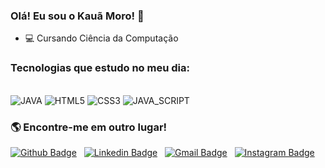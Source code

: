 ### Olá! Eu sou o Kauã Moro! 🤙

- 💻 Cursando Ciência da Computação

### Tecnologias que estudo no meu dia:

<div style="display: inline_block"><br/>
    <img alt="JAVA"src="https://img.shields.io/badge/Java-ED8B00?style=for-the-badge&logo=java&logoColor=white">
    <img alt="HTML5"src="https://img.shields.io/badge/HTML5-E34F26?style=for-the-badge&logo=html5&logoColor=white">
    <img alt="CSS3"src="https://img.shields.io/badge/CSS3-1572B6?style=for-the-badge&logo=css3&logoColor=white">
    <img alt="JAVA_SCRIPT"src="https://img.shields.io/badge/JavaScript-F7DF1E?style=for-the-badge&logo=javascript&logoColor=black">
</div>


### 🌎 Encontre-me em outro lugar!
[![Github Badge](https://img.shields.io/badge/-Github-000?style=flat-square&logo=Github&logoColor=white&link=https://github.com/DevMor0)](https://github.com/DevMor0) &nbsp;
[![Linkedin Badge](https://img.shields.io/badge/-LinkedIn-blue?style=flat-square&logo=Linkedin&logoColor=white&link=https://linkedin.com/in/KauaMoro)](https://linkedin.com/in/KauaMoro) &nbsp;
[![Gmail Badge](https://img.shields.io/badge/-Gmail-c14438?style=flat-square&logo=Gmail&logoColor=white&link=mailto:kauamoro23@gmail.com)](mailto:kauamoro@gmail.com) &nbsp;
[![Instagram Badge](https://img.shields.io/badge/-Instagram-E1306C?style=flat-square&labelColor=E1306C&logo=instagram&logoColor=white&link=https://www.instagram.com/kaua_moro/)](https://www.instagram.com/kaua_moro/)
